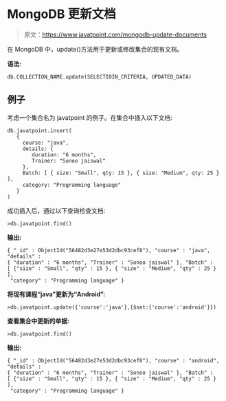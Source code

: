 # MongoDB 更新文档

> 原文：<https://www.javatpoint.com/mongodb-update-documents>

在 MongoDB 中，update()方法用于更新或修改集合的现有文档。

**语法:**

```
db.COLLECTION_NAME.update(SELECTIOIN_CRITERIA, UPDATED_DATA)

```

## 例子

考虑一个集合名为 javatpoint 的例子。在集合中插入以下文档:

```
db.javatpoint.insert(
   {
     course: "java",
     details: {
        duration: "6 months",
        Trainer: "Sonoo jaiswal"
     },
     Batch: [ { size: "Small", qty: 15 }, { size: "Medium", qty: 25 } ],
     category: "Programming language"
   }
)

```

成功插入后，通过以下查询检查文档:

```
>db.javatpoint.find()

```

**输出:**

```
{ "_id" : ObjectId("56482d3e27e53d2dbc93cef8"), "course" : "java", "details" : 
{ "duration" : "6 months", "Trainer" : "Sonoo jaiswal" }, "Batch" : 
[ {"size" : "Small", "qty" : 15 }, { "size" : "Medium", "qty" : 25 } ],
 "category" : "Programming language" }

```

**将现有课程“java”更新为“Android”:**

```
>db.javatpoint.update({'course':'java'},{$set:{'course':'android'}})

```

**查看集合中更新的单据:**

```
>db.javatpoint.find()

```

**输出:**

```
{ "_id" : ObjectId("56482d3e27e53d2dbc93cef8"), "course" : "android", "details" : 
{ "duration" : "6 months", "Trainer" : "Sonoo jaiswal" }, "Batch" : 
[ {"size" : "Small", "qty" : 15 }, { "size" : "Medium", "qty" : 25 } ],
 "category" : "Programming language" }

```